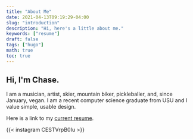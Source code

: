 ```yaml
---
title: "About Me"
date: 2021-04-13T09:19:29-04:00
slug: "introduction"
description: "Hi, here's a little about me."
keywords: ["resume"]
draft: false
tags: ["hugo"]
math: true
toc: true
---
```


## Hi, I'm Chase.

I am a musician, artist, skier, mountain biker, pickleballer, and, since January, vegan. I am a recent computer science graduate from USU and I value simple, usable design.

Here is a link to my [current resume](https://docs.google.com/document/d/1n6EZnqZ7fKQOiMqzuc861H2rILZMZI1M50QWzNnkzJc/edit?usp=sharing).

{{< instagram CESTVrpB0Iu >}}
